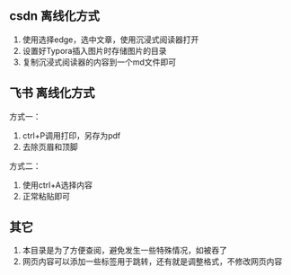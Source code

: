 ## csdn 离线化方式
1. 使用选择edge，选中文章，使用沉浸式阅读器打开
2. 设置好Typora插入图片时存储图片的目录
3. 复制沉浸式阅读器的内容到一个md文件即可

## 飞书 离线化方式
方式一：
1. ctrl+P调用打印，另存为pdf
2. 去除页眉和顶脚

方式二：
1. 使用ctrl+A选择内容
2. 正常粘贴即可

## 其它
1. 本目录是为了方便查阅，避免发生一些特殊情况，如被吞了
2. 网页内容可以添加一些标签用于跳转，还有就是调整格式，不修改网页内容